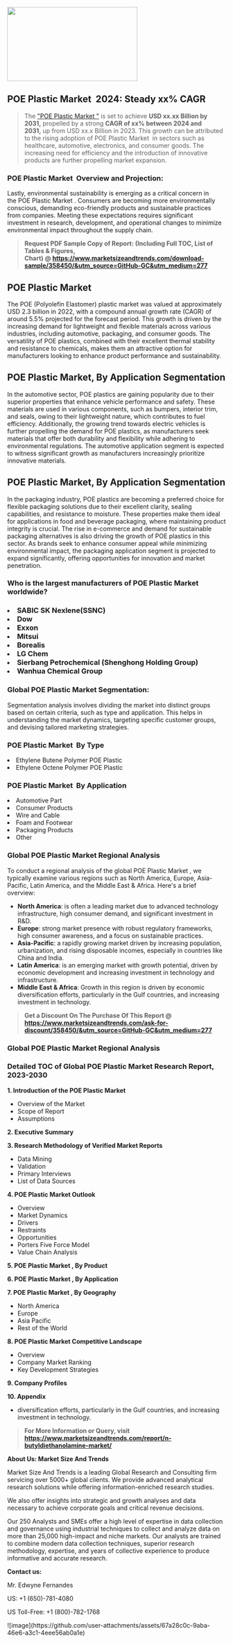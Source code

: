<p><img class="alignnone size-medium wp-image-20088" src="https://ffe5etoiles.com/wp-content/uploads/2024/12/MST1-300x171.png" alt="" width="300" height="171" /></p><h2 id="ember46" class="ember-view reader-text-block__heading-2">POE Plastic Market &nbsp;2024: Steady&nbsp;xx% CAGR</h2><blockquote id="ember47" class="ember-view reader-text-block__blockquote">The&nbsp;<a class="app-aware-link " href="https://www.marketsizeandtrends.com/download-sample/358450/&utm_source=GitHub-GC&utm_medium=277" target="_blank" data-test-app-aware-link="">"POE Plastic Market "</a>&nbsp;is set to achieve&nbsp;<strong>USD&nbsp;xx.xx&nbsp;Billion by 2031,</strong>&nbsp;propelled by a strong&nbsp;<strong>CAGR of&nbsp;xx% between 2024 and 2031,</strong>&nbsp;up from USD xx.x Billion in 2023. This growth can be attributed to the rising adoption of&nbsp;POE Plastic Market &nbsp;in sectors such as healthcare, automotive, electronics, and consumer goods. The increasing need for efficiency and the introduction of innovative products are further propelling market expansion.</blockquote><h3 id="ember48" class="ember-view reader-text-block__heading-3">POE Plastic Market &nbsp;Overview and Projection:</h3><p id="ember49" class="ember-view reader-text-block__paragraph">Lastly, environmental sustainability is emerging as a critical concern in the&nbsp;POE Plastic Market . Consumers are becoming more environmentally conscious, demanding eco-friendly products and sustainable practices from companies. Meeting these expectations requires significant investment in research, development, and operational changes to minimize environmental impact throughout the supply chain.</p><blockquote id="ember50" class="ember-view reader-text-block__blockquote"><strong>Request PDF Sample Copy of Report: (Including Full TOC, List of Tables &amp; Figures, Chart)&nbsp;@&nbsp;<strong><a href="https://www.marketsizeandtrends.com/download-sample/358450/&utm_source=GitHub-GC&utm_medium=277" target="_blank">https://www.marketsizeandtrends.com/download-sample/358450/&utm_source=GitHub-GC&utm_medium=277</a></strong></strong></blockquote><h3 class=""> <h2>POE Plastic Market</h2><p>The POE (Polyolefin Elastomer) plastic market was valued at approximately USD 2.3 billion in 2022, with a compound annual growth rate (CAGR) of around 5.5% projected for the forecast period. This growth is driven by the increasing demand for lightweight and flexible materials across various industries, including automotive, packaging, and consumer goods. The versatility of POE plastics, combined with their excellent thermal stability and resistance to chemicals, makes them an attractive option for manufacturers looking to enhance product performance and sustainability.</p><h2>POE Plastic Market, By Application Segmentation</h2><p>In the automotive sector, POE plastics are gaining popularity due to their superior properties that enhance vehicle performance and safety. These materials are used in various components, such as bumpers, interior trim, and seals, owing to their lightweight nature, which contributes to fuel efficiency. Additionally, the growing trend towards electric vehicles is further propelling the demand for POE plastics, as manufacturers seek materials that offer both durability and flexibility while adhering to environmental regulations. The automotive application segment is expected to witness significant growth as manufacturers increasingly prioritize innovative materials.</p><h2>POE Plastic Market, By Application Segmentation</h2><p>In the packaging industry, POE plastics are becoming a preferred choice for flexible packaging solutions due to their excellent clarity, sealing capabilities, and resistance to moisture. These properties make them ideal for applications in food and beverage packaging, where maintaining product integrity is crucial. The rise in e-commerce and demand for sustainable packaging alternatives is also driving the growth of POE plastics in this sector. As brands seek to enhance consumer appeal while minimizing environmental impact, the packaging application segment is projected to expand significantly, offering opportunities for innovation and market penetration.</p></h3><h3 id="" class="">Who is the largest manufacturers of&nbsp;POE Plastic Market  worldwide?</h3><h3 class=""></Li><Li>SABIC SK Nexlene(SSNC)</Li><Li> Dow</Li><Li> Exxon</Li><Li> Mitsui</Li><Li> Borealis</Li><Li> LG Chem</Li><Li> Sierbang Petrochemical (Shenghong Holding Group)</Li><Li> Wanhua Chemical Group</h3><h3 id="ember53" class="ember-view reader-text-block__heading-3">Global&nbsp;POE Plastic Market  Segmentation:</h3><p id="ember54" class="ember-view reader-text-block__paragraph">Segmentation analysis involves dividing the market into distinct groups based on certain criteria, such as type and application. This helps in understanding the market dynamics, targeting specific customer groups, and devising tailored marketing strategies.</p><h3 id="" class="">POE Plastic Market &nbsp;By Type</h3><p></Li><Li>Ethylene Butene Polymer POE Plastic</Li><Li> Ethylene Octene Polymer POE Plastic</p><h3 id="" class="">POE Plastic Market &nbsp;By Application</h3><p class=""></Li><Li>Automotive Part</Li><Li> Consumer Products</Li><Li> Wire and Cable</Li><Li> Foam and Footwear</Li><Li> Packaging Products</Li><Li> Other</p><h3 id="ember62" class="ember-view reader-text-block__heading-3">Global POE Plastic Market  Regional Analysis</h3><p id="ember63" class="ember-view reader-text-block__paragraph">To conduct a regional analysis of the global POE Plastic Market , we typically examine various regions such as North America, Europe, Asia-Pacific, Latin America, and the Middle East &amp; Africa. Here's a brief overview:</p><ul><li><strong>North America</strong>: is often a leading market due to advanced technology infrastructure, high consumer demand, and significant investment in R&amp;D.</li><li><strong>Europe</strong>: strong market presence with robust regulatory frameworks, high consumer awareness, and a focus on sustainable practices.</li><li><strong>Asia-Pacific</strong>: a rapidly growing market driven by increasing population, urbanization, and rising disposable incomes, especially in countries like China and India.</li><li><strong>Latin America</strong>: is an emerging market with growth potential, driven by economic development and increasing investment in technology and infrastructure.</li><li><strong>Middle East &amp; Africa</strong>: Growth in this region is driven by economic diversification efforts, particularly in the Gulf countries, and increasing investment in technology.</li></ul><blockquote id="ember61" class="ember-view reader-text-block__blockquote"><strong>Get a Discount On The Purchase Of This Report @ <strong><a href="https://html-cleaner.com/" target="">https://www.marketsizeandtrends.com/ask-for-discount/358450/&utm_source=GitHub-GC&utm_medium=277</a></strong></strong></blockquote><h3 id="ember62" class="ember-view reader-text-block__heading-3">Global POE Plastic Market  Regional Analysis</h3><h3 id="" class="">Detailed TOC of Global POE Plastic Market  Research Report, 2023-2030</h3><p id="" class=""><strong>1. Introduction of the POE Plastic Market </strong></p><ul><li>Overview of the Market</li><li>Scope of Report</li><li>Assumptions</li></ul><p id="" class=""><strong>2. Executive Summary</strong></p><p id="" class=""><strong>3. Research Methodology of Verified Market Reports</strong></p><ul><li>Data Mining</li><li>Validation</li><li>Primary Interviews</li><li>List of Data Sources</li></ul><p id="" class=""><strong>4. POE Plastic Market  Outlook</strong></p><ul><li>Overview</li><li>Market Dynamics</li><li>Drivers</li><li>Restraints</li><li>Opportunities</li><li>Porters Five Force Model</li><li>Value Chain Analysis</li></ul><p id="" class=""><strong>5. POE Plastic Market , By Product</strong></p><p id="" class=""><strong>6. POE Plastic Market , By Application</strong></p><p id="" class=""><strong>7. POE Plastic Market , By Geography</strong></p><ul><li>North America</li><li>Europe</li><li>Asia Pacific</li><li>Rest of the World</li></ul><p id="" class=""><strong>8. POE Plastic Market  Competitive Landscape</strong></p><ul><li>Overview</li><li>Company Market Ranking</li><li>Key Development Strategies</li></ul><p id="" class=""><strong>9. Company Profiles</strong></p><p id="" class=""><strong>10. Appendix</strong></p><ul><li>diversification efforts, particularly in the Gulf countries, and increasing investment in technology.</li></ul><blockquote id="ember65" class="ember-view reader-text-block__blockquote"><strong>For More Information or Query, visit <strong><strong><a href="https://html-cleaner.com/" target="">https://www.marketsizeandtrends.com/report/n-butyldiethanolamine-market/</a></strong></strong></strong></blockquote><p id="" class=""><strong>About Us: Market Size And Trends</strong></p><p id="" class="">Market Size And Trends is a leading Global Research and Consulting firm servicing over 5000+ global clients. We provide advanced analytical research solutions while offering information-enriched research studies.</p><p id="" class="">We also offer insights into strategic and growth analyses and data necessary to achieve corporate goals and critical revenue decisions.</p><p id="" class="">Our 250 Analysts and SMEs offer a high level of expertise in data collection and governance using industrial techniques to collect and analyze data on more than 25,000 high-impact and niche markets. Our analysts are trained to combine modern data collection techniques, superior research methodology, expertise, and years of collective experience to produce informative and accurate research.</p><p id="" class=""><strong>Contact us:</strong></p><p id="" class="">Mr. Edwyne Fernandes</p><p id="" class="">US: +1 (650)-781-4080</p><p id="" class="">US Toll-Free: +1 (800)-782-1768</p>
![image](https://github.com/user-attachments/assets/67a28c0c-9aba-46e6-a3c1-4eee56ab0a1e)
